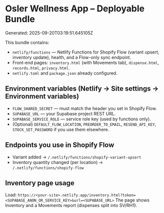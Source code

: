 
# Osler Wellness App – Deployable Bundle

Generated: 2025-09-20T03:19:51.645105Z

This bundle contains:
- `netlify/functions` — Netlify Functions for Shopify Flow (variant upsert, inventory update), health, and a Flow-only sync endpoint.
- Front-end pages: `inventory.html` (with Movements tab), `dispense.html`, `records.html`, `privacy.html`.
- `netlify.toml` and `package.json` already configured.

## Environment variables (Netlify → Site settings → Environment variables)
- `FLOW_SHARED_SECRET` — must match the header you set in Shopify Flow.
- `SUPABASE_URL` — your Supabase project REST URL.
- `SUPABASE_SERVICE_ROLE` — service role key (used by functions only).
- (Optional) `DEFAULT_FLOW_LOCATION`, `PREORDER_TO_EMAIL`, `RESEND_API_KEY`, `STOCK_SET_PASSWORD` if you use them elsewhere.

## Endpoints you use in Shopify Flow
- Variant added → `/.netlify/functions/shopify-variant-upsert`
- Inventory quantity changed (per location) → `/.netlify/functions/shopify-flow`

## Inventory page usage
Load: `https://<your-site>.netlify.app/inventory.html?token=<SUPABASE_ANON_OR_SERVICE_KEY>&url=<SUPABASE_URL>`
The page shows Inventory and a Movements report (dispenses split into SV/RH1).

